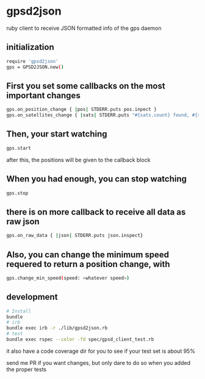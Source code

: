# gpsd2json
ruby client to receive JSON formatted info of the gps daemon

## initialization
```bash
require 'gpsd2json'
gps = GPSD2JSON.new()
```
## First you set some callbacks on the most important changes
```bash
gps.on_position_change { |pos| STDERR.puts pos.inpect }
gps.on_satellites_change { |sats| STDERR.puts "#{sats.count} found, #{sats.count{|sat| sat['used']} are used" }
```
## Then, your start watching
```bash
gps.start
```
after this, the positions will be given to the callback block

## When you had enough, you can stop watching
```bash
gps.stop
```

## there is on more callback to receive all data as raw json
```bash
gps.on_raw_data { |json| STDERR.puts json.inspect}
```

## Also, you can change the minimum speed requered to return a position change, with
```bash
gps.change_min_speed(speed: <whatever speed>)
```

## development
```bash
# Install
bundle
# irb
bundle exec irb -r ./lib/gpsd2json.rb
# test
bundle exec rspec --color -fd spec/gpsd_client_test.rb
```
it also have a code coverage dir for you to see if your test set is about 95%

send me PR if you want changes, but only dare to do so when you added the proper tests
